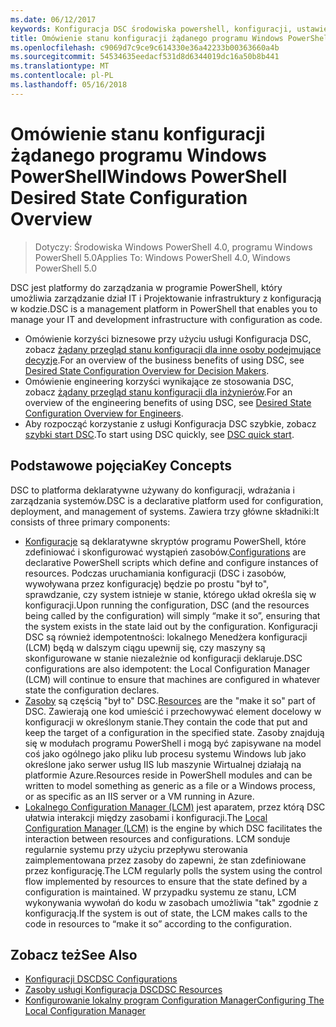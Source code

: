 ```yaml
---
ms.date: 06/12/2017
keywords: Konfiguracja DSC środowiska powershell, konfiguracji, ustawienia
title: Omówienie stanu konfiguracji żądanego programu Windows PowerShell
ms.openlocfilehash: c9069d7c9ce9c614330e36a42233b00363660a4b
ms.sourcegitcommit: 54534635eedacf531d8d6344019dc16a50b8b441
ms.translationtype: MT
ms.contentlocale: pl-PL
ms.lasthandoff: 05/16/2018
---
```

# <a name="windows-powershell-desired-state-configuration-overview"></a><span data-ttu-id="19d28-103">Omówienie stanu konfiguracji żądanego programu Windows PowerShell</span><span class="sxs-lookup"><span data-stu-id="19d28-103">Windows PowerShell Desired State Configuration Overview</span></span>

> <span data-ttu-id="19d28-104">Dotyczy: Środowiska Windows PowerShell 4.0, programu Windows PowerShell 5.0</span><span class="sxs-lookup"><span data-stu-id="19d28-104">Applies To: Windows PowerShell 4.0, Windows PowerShell 5.0</span></span>

<span data-ttu-id="19d28-105">DSC jest platformy do zarządzania w programie PowerShell, który umożliwia zarządzanie dział IT i Projektowanie infrastruktury z konfiguracją w kodzie.</span><span class="sxs-lookup"><span data-stu-id="19d28-105">DSC is a management platform in PowerShell that enables you to manage your IT and development infrastructure with configuration as code.</span></span>

- <span data-ttu-id="19d28-106">Omówienie korzyści biznesowe przy użyciu usługi Konfiguracja DSC, zobacz [żądany przegląd stanu konfiguracji dla inne osoby podejmujące decyzje](decisionMaker.md).</span><span class="sxs-lookup"><span data-stu-id="19d28-106">For an overview of the business benefits of using DSC, see [Desired State Configuration Overview for Decision Makers](decisionMaker.md).</span></span>
- <span data-ttu-id="19d28-107">Omówienie engineering korzyści wynikające ze stosowania DSC, zobacz [żądany przegląd stanu konfiguracji dla inżynierów](DscForEngineers.md).</span><span class="sxs-lookup"><span data-stu-id="19d28-107">For an overview of the engineering benefits of using DSC, see [Desired State Configuration Overview for Engineers](DscForEngineers.md).</span></span>
- <span data-ttu-id="19d28-108">Aby rozpocząć korzystanie z usługi Konfiguracja DSC szybkie, zobacz [szybki start DSC](quickStart.md).</span><span class="sxs-lookup"><span data-stu-id="19d28-108">To start using DSC quickly, see [DSC quick start](quickStart.md).</span></span>

## <a name="key-concepts"></a><span data-ttu-id="19d28-109">Podstawowe pojęcia</span><span class="sxs-lookup"><span data-stu-id="19d28-109">Key Concepts</span></span>

<span data-ttu-id="19d28-110">DSC to platforma deklaratywne używany do konfiguracji, wdrażania i zarządzania systemów.</span><span class="sxs-lookup"><span data-stu-id="19d28-110">DSC is a declarative platform used for configuration, deployment, and management of systems.</span></span> <span data-ttu-id="19d28-111">Zawiera trzy główne składniki:</span><span class="sxs-lookup"><span data-stu-id="19d28-111">It consists of three primary components:</span></span>

- <span data-ttu-id="19d28-112">[Konfiguracje](configurations.md) są deklaratywne skryptów programu PowerShell, które zdefiniować i skonfigurować wystąpień zasobów.</span><span class="sxs-lookup"><span data-stu-id="19d28-112">[Configurations](configurations.md) are declarative PowerShell scripts which define and configure instances of resources.</span></span>
    <span data-ttu-id="19d28-113">Podczas uruchamiania konfiguracji (DSC i zasobów, wywoływana przez konfigurację) będzie po prostu "był to", sprawdzanie, czy system istnieje w stanie, którego układ określa się w konfiguracji.</span><span class="sxs-lookup"><span data-stu-id="19d28-113">Upon running the configuration, DSC (and the resources being called by the configuration) will simply “make it so”, ensuring that the system exists in the state laid out by the configuration.</span></span>
    <span data-ttu-id="19d28-114">Konfiguracji DSC są również idempotentności: lokalnego Menedżera konfiguracji (LCM) będą w dalszym ciągu upewnij się, czy maszyny są skonfigurowane w stanie niezależnie od konfiguracji deklaruje.</span><span class="sxs-lookup"><span data-stu-id="19d28-114">DSC configurations are also idempotent: the Local Configuration Manager (LCM) will continue to ensure that machines are configured in whatever state the configuration declares.</span></span>
- <span data-ttu-id="19d28-115">[Zasoby](resources.md) są częścią "był to" DSC.</span><span class="sxs-lookup"><span data-stu-id="19d28-115">[Resources](resources.md) are the "make it so" part of DSC.</span></span> <span data-ttu-id="19d28-116">Zawierają one kod umieścić i przechowywać element docelowy w konfiguracji w określonym stanie.</span><span class="sxs-lookup"><span data-stu-id="19d28-116">They contain the code that put and keep the target of a configuration in the specified state.</span></span>
    <span data-ttu-id="19d28-117">Zasoby znajdują się w modułach programu PowerShell i mogą być zapisywane na model coś jako ogólnego jako pliku lub procesu systemu Windows lub jako określone jako serwer usług IIS lub maszynie Wirtualnej działają na platformie Azure.</span><span class="sxs-lookup"><span data-stu-id="19d28-117">Resources reside in PowerShell modules and can be written to model something as generic as a file or a Windows process, or as specific as an IIS server or a VM running in Azure.</span></span>
- <span data-ttu-id="19d28-118">[Lokalnego Configuration Manager (LCM)](metaConfig.md) jest aparatem, przez którą DSC ułatwia interakcji między zasobami i konfiguracji.</span><span class="sxs-lookup"><span data-stu-id="19d28-118">The [Local Configuration Manager (LCM)](metaConfig.md) is the engine by which DSC facilitates the interaction between resources and configurations.</span></span>
    <span data-ttu-id="19d28-119">LCM sonduje regularnie systemu przy użyciu przepływu sterowania zaimplementowana przez zasoby do zapewni, że stan zdefiniowane przez konfigurację.</span><span class="sxs-lookup"><span data-stu-id="19d28-119">The LCM regularly polls the system using the control flow implemented by resources to ensure that the state defined by a configuration is maintained.</span></span>
    <span data-ttu-id="19d28-120">W przypadku systemu ze stanu, LCM wykonywania wywołań do kodu w zasobach umożliwia "tak" zgodnie z konfiguracją.</span><span class="sxs-lookup"><span data-stu-id="19d28-120">If the system is out of state, the LCM makes calls to the code in resources to “make it so” according to the configuration.</span></span>

## <a name="see-also"></a><span data-ttu-id="19d28-121">Zobacz też</span><span class="sxs-lookup"><span data-stu-id="19d28-121">See Also</span></span>

- [<span data-ttu-id="19d28-122">Konfiguracji DSC</span><span class="sxs-lookup"><span data-stu-id="19d28-122">DSC Configurations</span></span>](configurations.md)
- [<span data-ttu-id="19d28-123">Zasoby usługi Konfiguracja DSC</span><span class="sxs-lookup"><span data-stu-id="19d28-123">DSC Resources</span></span>](resources.md)
- [<span data-ttu-id="19d28-124">Konfigurowanie lokalny program Configuration Manager</span><span class="sxs-lookup"><span data-stu-id="19d28-124">Configuring The Local Configuration Manager</span></span>](metaConfig.md)